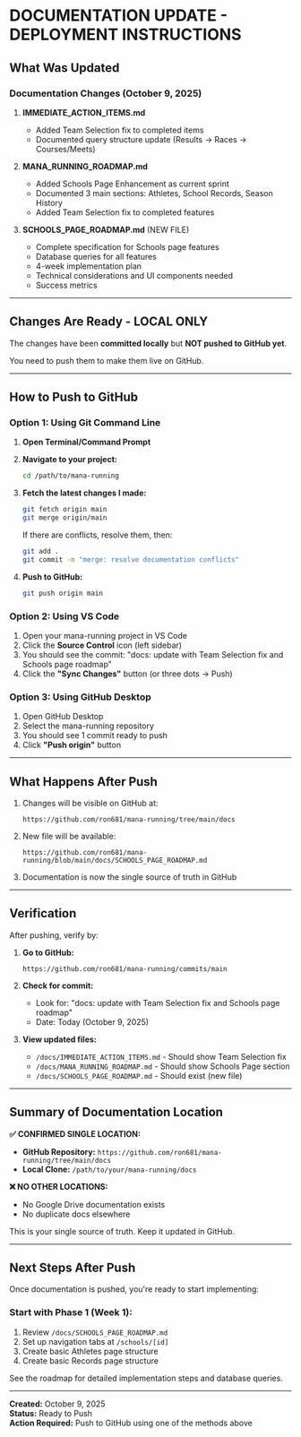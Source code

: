 # DOCUMENTATION UPDATE - DEPLOYMENT INSTRUCTIONS

## What Was Updated

### Documentation Changes (October 9, 2025)

1. **IMMEDIATE_ACTION_ITEMS.md**
   - Added Team Selection fix to completed items
   - Documented query structure update (Results → Races → Courses/Meets)

2. **MANA_RUNNING_ROADMAP.md**
   - Added Schools Page Enhancement as current sprint
   - Documented 3 main sections: Athletes, School Records, Season History
   - Added Team Selection fix to completed features

3. **SCHOOLS_PAGE_ROADMAP.md** (NEW FILE)
   - Complete specification for Schools page features
   - Database queries for all features
   - 4-week implementation plan
   - Technical considerations and UI components needed
   - Success metrics

---

## Changes Are Ready - LOCAL ONLY

The changes have been **committed locally** but **NOT pushed to GitHub yet**.

You need to push them to make them live on GitHub.

---

## How to Push to GitHub

### Option 1: Using Git Command Line

1. **Open Terminal/Command Prompt**

2. **Navigate to your project:**
   ```bash
   cd /path/to/mana-running
   ```

3. **Fetch the latest changes I made:**
   ```bash
   git fetch origin main
   git merge origin/main
   ```
   
   If there are conflicts, resolve them, then:
   ```bash
   git add .
   git commit -m "merge: resolve documentation conflicts"
   ```

4. **Push to GitHub:**
   ```bash
   git push origin main
   ```

### Option 2: Using VS Code

1. Open your mana-running project in VS Code
2. Click the **Source Control** icon (left sidebar)
3. You should see the commit: "docs: update with Team Selection fix and Schools page roadmap"
4. Click the **"Sync Changes"** button (or three dots → Push)

### Option 3: Using GitHub Desktop

1. Open GitHub Desktop
2. Select the mana-running repository
3. You should see 1 commit ready to push
4. Click **"Push origin"** button

---

## What Happens After Push

1. Changes will be visible on GitHub at:
   ```
   https://github.com/ron681/mana-running/tree/main/docs
   ```

2. New file will be available:
   ```
   https://github.com/ron681/mana-running/blob/main/docs/SCHOOLS_PAGE_ROADMAP.md
   ```

3. Documentation is now the single source of truth in GitHub

---

## Verification

After pushing, verify by:

1. **Go to GitHub:**
   ```
   https://github.com/ron681/mana-running/commits/main
   ```

2. **Check for commit:**
   - Look for: "docs: update with Team Selection fix and Schools page roadmap"
   - Date: Today (October 9, 2025)

3. **View updated files:**
   - `/docs/IMMEDIATE_ACTION_ITEMS.md` - Should show Team Selection fix
   - `/docs/MANA_RUNNING_ROADMAP.md` - Should show Schools Page section
   - `/docs/SCHOOLS_PAGE_ROADMAP.md` - Should exist (new file)

---

## Summary of Documentation Location

**✅ CONFIRMED SINGLE LOCATION:**
- **GitHub Repository:** `https://github.com/ron681/mana-running/tree/main/docs`
- **Local Clone:** `/path/to/your/mana-running/docs`

**❌ NO OTHER LOCATIONS:**
- No Google Drive documentation exists
- No duplicate docs elsewhere

This is your single source of truth. Keep it updated in GitHub.

---

## Next Steps After Push

Once documentation is pushed, you're ready to start implementing:

### Start with Phase 1 (Week 1):
1. Review `/docs/SCHOOLS_PAGE_ROADMAP.md`
2. Set up navigation tabs at `/schools/[id]`
3. Create basic Athletes page structure
4. Create basic Records page structure

See the roadmap for detailed implementation steps and database queries.

---

**Created:** October 9, 2025  
**Status:** Ready to Push  
**Action Required:** Push to GitHub using one of the methods above
